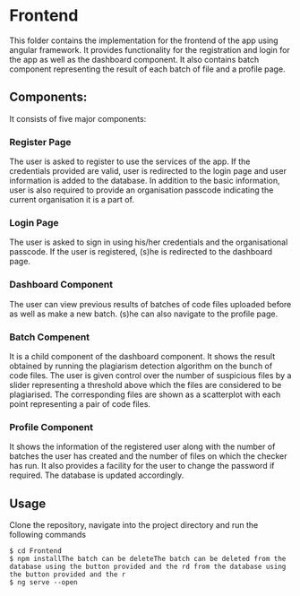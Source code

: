 # Frontend
This folder contains the implementation for the frontend of the app using angular framework. It provides functionality for the registration and login for the app as well as the dashboard component. It also contains batch component representing the result of each batch of file and a profile page.

## Components:
It consists of five major components:
### Register Page
The user is asked to register to use the services of the app. If the credentials provided are valid, user is redirected to the login page and user information is added to the database. In addition to the basic information, user is also required to provide an organisation passcode indicating the current organisation it is a part of.

### Login Page
The user is asked to sign in using his/her credentials and the organisational passcode. If the user is registered, (s)he is redirected to the dashboard page.

### Dashboard Component
The user can view previous results of batches of code files uploaded before as well as make a new batch. (s)he can also navigate to the profile page.

### Batch Compenent
It is a child component of the dashboard component. It shows the result obtained by running the plagiarism detection algorithm on the bunch of code files. The user is given control over the number of suspicious files by a slider representing a threshold above which the files are considered to be plagiarised. The corresponding files are shown as a scatterplot with each point representing a pair of code files.

### Profile Component
It shows the information of the registered user along with the number of batches the user has created and the number of files on which the checker has run. It also provides a facility for the user to change the password if required. The database is updated accordingly.

## Usage
Clone the repository, navigate into the project directory and run the following commands

```
$ cd Frontend
$ npm installThe batch can be deleteThe batch can be deleted from the database using the button provided and the rd from the database using the button provided and the r
$ ng serve --open
```
